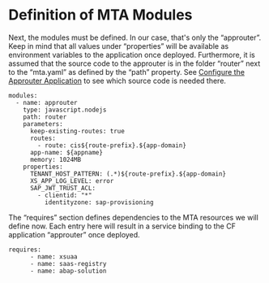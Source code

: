 <!-- loioaf521ff55a3e4fd99733ae877446093d -->

# Definition of MTA Modules

Next, the modules must be defined. In our case, that's only the “approuter”. Keep in mind that all values under “properties” will be available as environment variables to the application once deployed. Furthermore, it is assumed that the source code to the approuter is in the folder “router” next to the “mta.yaml” as defined by the “path” property. See [Configure the Approuter Application](configure-the-approuter-application-3725815.md) to see which source code is needed there.

```
modules:
  - name: approuter
    type: javascript.nodejs
    path: router
    parameters:
      keep-existing-routes: true
      routes:
        - route: cis${route-prefix}.${app-domain}
      app-name: ${appname}
      memory: 1024MB
    properties:
      TENANT_HOST_PATTERN: (.*)${route-prefix}.${app-domain}
      XS_APP_LOG_LEVEL: error
      SAP_JWT_TRUST_ACL:
        - clientid: "*"
          identityzone: sap-provisioning

```

The “requires” section defines dependencies to the MTA resources we will define now. Each entry here will result in a service binding to the CF application “approuter” once deployed.

```
requires:
      - name: xsuaa
      - name: saas-registry
      - name: abap-solution

```

